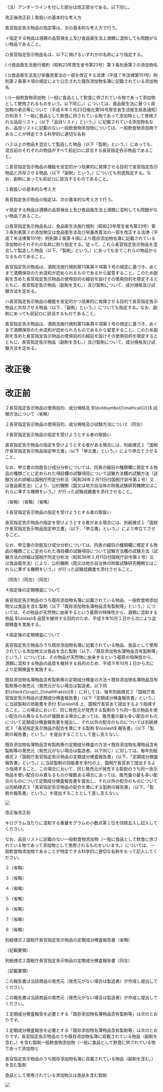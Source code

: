 （注）アンダーラインを付した部分は改正部分である。以下同じ。

改正後改正前１取扱いの基本的な考え方

長官指定告示物品の指定等は、次の基本的な考え方で行う。

イ指定する物品は酒類の品質保全上及び食品衛生法上酒類に混和しても問題がない物品であること。

ロ長官指定告示物品名は、以下に掲げるいずれかの名称により指定する。

( ｲ)食品衛生法施行規則（昭和23年厚生省令第23号）第３条別表第２の添加物名

( ﾛ)食品衛生法及び栄養改善法の一部を改正する法律（平成７年法律第101号）附則第２条第４項の規定により公示された既存添加物名簿に記載されている添加物名

( ﾊ)一般飲食物添加物（一般に食品として飲食に供されている物であって添加物として使用されるものをいう。以下同じ。）については、食品衛生法に基づく添加物の表示等について（平成８年５月23日衛化第56号厚生省生活衛生局長通知）の別添３「一般に食品として飲食に供されている物であって添加物として使用される品目リスト」（以下「品目リスト」という。）に記載されている添加物名なお、品目リストに記載のない一般飲食物添加物については、一般飲食物添加物であることが特定できる科学的に適切な名称

ハ２以上の物品を混合して製造した物品（以下「製剤」という。）にあっても、混合前のそれぞれの物品がすべて前記ロに該当する長官指定告示物品であること。

ニ長官指定告示物品の機能を安定的かつ効果的に発揮させる目的で長官指定告示物品と共存させる物品（以下「副剤」という。）についても別途指定する。なお、副剤にあっても前記ロに該当するものであること。

１取扱いの基本的な考え方

長官指定告示物品の指定は、次の基本的な考え方で行う。

イ指定する物品は酒類の品質保全上及び食品衛生法上酒類に混和しても問題がない物品であること。

ロ長官指定告示物品名は、食品衛生法施行規則（昭和23年厚生省令第23号）第３条別表第２の添加物又は食品衛生法及び栄養改善法の一部を改正する法律（平成７年法律第101号）附則第２条第４項により既存添加物名簿に記載されている添加物のそれぞれの名称に則り指定する。従って、これら長官指定告示物品を混合して製造した物品（以下、「製剤」という。）にあっても全てこれらの物品からなるものであること。

長官指定告示物品は、酒税法施行規則第13条第８項第３号の規定に基づき、あくまで酒類保存のため混和が認められるものであるから留意すること。このため副剤を含めた長官指定告示物品の使用目的の細目を設けその使用目的を限定するとともに、長官指定告示物品（副剤を含む。）及び製剤について、成分規格及び試験方法を定める。

ハ長官指定告示物品の機能を安定的かつ効果的に発揮させる目的で長官指定告示物品と共存させる物品（以下、「副剤」という。）についても指定する。なお、副剤にあっても前記ロに該当するものであること。

長官指定告示物品は、酒税法施行規則第13条第８項第３号の規定に基づき、あくまで酒類保存のため混和が認められるものであるから留意すること。このため副剤を含めた長官指定告示物品の使用目的の細目を設けその使用目的を限定するとともに、長官指定告示物品（副剤を含む。）及び製剤について、成分規格及び試験方法を定める。

# 改正後

# 改正前

２長官指定告示物品の使用目的、成分規格及 $\\boldsymbol{\\mathcal{U}}$ 試験方法について（省略）

２長官指定告示物品の使用目的、成分規格及び試験方法について（同左）

３長官指定告示物品の指定を受けようとする者の取扱い

長官指定告示物品の指定を受けようとする者がある場合には、別紙様式１「国税庁長官指定告示物品指定申立書」（以下「申立書」という。）により申立てさせること。

なお、申立書の効能及び成分分析については、同表の細目の種類欄に規定する物品の種類ごとに定められた項目欄の試験項目について試験方法欄の試験方法（試験方法の詳細は国税庁所定分析法（昭和36年１月11日付国税庁訓令第１号）又は食品衛生法）により、公的機関（国又は地方自治体の附属試験研究機関又はこれらに準ずる機関をいう。）が行った試験成績書を添付させること。

（省略）（省略）（省略）

３長官指定告示物品の指定を受けようとする者の取扱い

長官指定告示物品の指定を受けようとする者がある場合には、別紙様式１「国税庁長官指定告示物品指定申立書」（以下、「申立書」という。）により申立てさせること。

なお、申立書の効能及び成分分析については、同表の細目の種類欄に規定する物品の種類ごとに定められた項目欄の試験項目について試験方法欄の試験方法（試験方法の詳細は国税庁所定分析法（昭和36年１月11日付国税庁訓令第１号）又は食品衛生法）により、公的機関（国又は地方自治体の附属試験研究機関又はこれらに準ずる機関をいう。）が行った試験成績書を添付させること。

（同左）（同左）（同左）

４指定後の定期検査について

長官指定告示物品のうち既存添加物名簿に記載されている物品、一般飲食物添加物又は食品を含む製剤（以下「既存添加物名簿物品含有製剤等」という。）については、その物品が天然物に由来するという基原の特殊性から、酒類に混和する物品 $\\oslash$ 品質を維持する目的のため、平成９年10月１日から次により定期検査を実施する。

４指定後の定期検査について

長官指定告示物品のうち既存添加物名簿に記載されている物品、食品として使用されている添加物又は食品を含む製剤（以下、「既存添加物名簿物品含有製剤等」という。）については、その物品が天然物に由来するという基原の特殊性から、酒類に混和する物品の品質を維持する目的のため、平成９年10月１日から次により定期検査を実施する。

既存添加物名簿物品含有製剤等の定期成分検査の方法イ既存添加物名簿物品含有製剤等の発売元（発売元がない場合は製造者。以下同 $\\check{\\cup}\_{\\mathfrak{o}}$ ）に対しては、毎年別紙様式２「国税庁長官指定告示物品の定期成分検査報告書」（以下「定期成分検査報告書」という。）に当該製剤の効能書を添付 $\\oslash$ 上、国税庁長官あて提出するよう指導すること。この場合において、同じ発売元が発売する製剤のうち同一告示物品を使い配合のみ異なるものが複数ある場合にあっては、販売量の最も多い配合のものについて定期成分検査報告書を提出し、それ以外の配合のものについては別紙様式３「長官指定告示物品の配合を異にする製剤 $\\oslash$ 報告書」（以下「製剤の報告書」という。）を提出することとして差し支えない。

既存添加物名簿物品含有製剤等の定期成分検査の方法イ既存添加物名簿物品含有製剤等の発売元（発売元がない場合は製造者。以下同じ）に対しては、毎年別紙様式２「国税庁長官指定告示物品の定期成分検査報告書」（以下、「定期成分検査報告書」という。）に当該製剤の効能書を添付の上、国税庁長官あて提出するよう指導すること。この場合において、同じ発売元が発売する製剤のうち同一告示物品を使い配合のみ異なるものが複数ある場合にあっては、販売量の最も多い配合のものについて定期成分検査報告書を提出し、それ以外の配合のものについては別紙様式３「長官指定告示物品の配合を異にする製剤の報告書」（以下、「製剤の報告書」という。）を提出することとして差し支えない。

![](https://www.nta.go.jp/tmp/60c48497-d9cf-40c1-9c20-f84dd713bead/images/90cc6d86d1a58b92c221b4947568c34948c6f919718003b7d3364a16a817464c.jpg)

改正後改正前

キログラム当たりに混和する重量をグラムの小数点第１位を四捨五入し記入してください。

なお、品目リストに記載のない一般飲食物添加物（一般に食品として飲食に供されている物であって添加物として使用されるものをいいます。）については、一般飲食物添加物であることが特定できる科学的に適切な名称をもって記入してください。

２（省略）

３（省略）

４（省略）

５（省略）

６（省略）

７（省略）

８（省略）

別紙様式２国税庁長官指定告示物品の定期成分検査報告書（省略）

（記載要領）

別紙様式２国税庁長官指定告示物品の定期成分検査報告書（同左）

（記載要領）

この報告書は当該商品の発売元（発売元がない場合は製造者）が作成し提出してください。

この報告書は当該商品の発売元（発売元がない場合は製造者）が作成し提出してください。

１定期成分検査報告を必要とする「既存添加物名簿物品含有製剤等」は次のとおりです。

１定期成分検査報告を必要とする「既存添加物名簿物品含有製剤等」は次のとおりです。長官指定告示物品のうち既存添加物名簿に収載されている物品（副剤を含む。）を含む製剤一般飲食物添加物（一般に食品として飲食に供されている物であって添加物と

長官指定告示物品のうち既存添加物名簿に収載されている物品（副剤を含む。）を含む製剤

食品として使用されている添加物又は食品を含む製剤

![](https://www.nta.go.jp/tmp/60c48497-d9cf-40c1-9c20-f84dd713bead/images/aa3688b1170841f70f8fb45c7f3b1f95703af87acff8812bf4b4419aa72198e1.jpg)